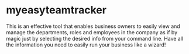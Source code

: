 # myeasyteamtracker
This is an effective tool that enables business owners to easily view and manage the departments, roles and employees in the company as if by magic just by selecting the desired info from your command line. Have all the information you need to easily run your business like a wizard!
